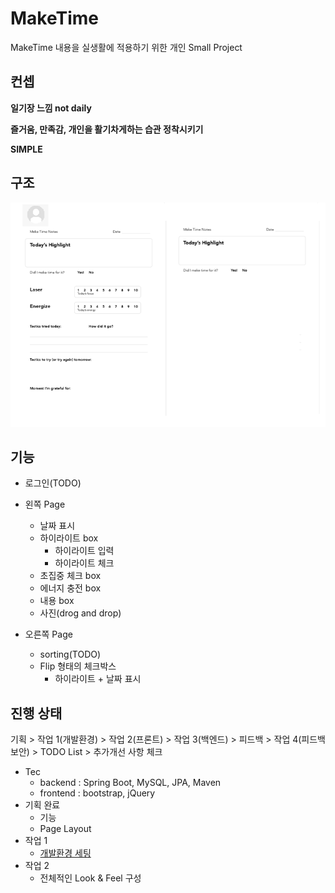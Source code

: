 # MakeTime

MakeTime 내용을 실생활에 적용하기 위한 개인 Small Project

## 컨셉

**일기장 느낌 not daily**  

**즐거움, 만족감, 개인을 활기차게하는 습관 정착시키기**  

**SIMPLE**

## 구조

![Base 골격](https://github.com/bluewow/makeTime/blob/master/assets/layout.png)

## 기능 
- 로그인(TODO)
- 왼쪽 Page
	- 날짜 표시
	- 하이라이트 box
		- 하이라이트 입력
		- 하이라이트 체크
	- 초집중 체크 box
	- 에너지 충전 box
	- 내용 box
	- 사진(drog and drop)

- 오른쪽 Page
	- sorting(TODO)
	- Flip 형태의 체크박스
		- 하이라이트 + 날짜 표시

## 진행 상태

기획 > 작업 1(개발환경) > 작업 2(프론트) > 작업 3(백엔드) > 피드백 > 작업 4(피드백 보안) > TODO List > 추가개선 사항 체크

- Tec
	- backend : Spring Boot, MySQL, JPA, Maven
	- frontend : bootstrap, jQuery
- 기획 완료
	- 기능
	- Page Layout
- 작업 1 
	- [개발환경 세팅](https://github.com/bluewow/makeTime/blob/master/contents/setting.md.md)
- 작업 2
	- 전체적인 Look & Feel 구성

<!--stackedit_data:
eyJoaXN0b3J5IjpbLTE0NDE1ODk4MDQsNTIzMDIwNjUzLDE1Nz
M2MzAwMzgsMTg4Nzc3NjE4MSwxNDExMzg4MTQ0LC0xMjQ4MDEw
OTQ5LDIwODYxNjk2MTJdfQ==
-->